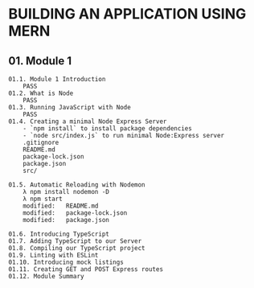 # BUILDING AN APPLICATION USING MERN

## 01. Module 1

	01.1. Module 1 Introduction
		PASS
	01.2. What is Node
		PASS
	01.3. Running JavaScript with Node
		PASS
	01.4. Creating a minimal Node Express Server
		- `npm install` to install package dependencies
		- `node src/index.js` to run minimal Node:Express server
        .gitignore
        README.md
        package-lock.json
        package.json
        src/

	01.5. Automatic Reloading with Nodemon
		λ npm install nodemon -D
		λ npm start
        modified:   README.md
        modified:   package-lock.json
        modified:   package.json
        
	01.6. Introducing TypeScript
	01.7. Adding TypeScript to our Server
	01.8. Compiling our TypeScript project
	01.9. Linting with ESLint
	01.10. Introducing mock listings
	01.11. Creating GET and POST Express routes
	01.12. Module Summary


